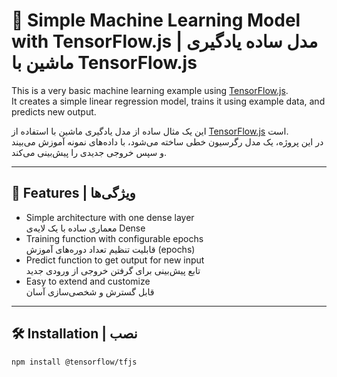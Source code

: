 # 🤖 Simple Machine Learning Model with TensorFlow.js | مدل ساده یادگیری ماشین با TensorFlow.js

This is a very basic machine learning example using [TensorFlow.js](https://www.tensorflow.org/js).  
It creates a simple linear regression model, trains it using example data, and predicts new output.

این یک مثال ساده از مدل یادگیری ماشین با استفاده از [TensorFlow.js](https://www.tensorflow.org/js) است.  
در این پروژه، یک مدل رگرسیون خطی ساخته می‌شود، با داده‌های نمونه آموزش می‌بیند و سپس خروجی جدیدی را پیش‌بینی می‌کند.

---

## 🚀 Features | ویژگی‌ها

- Simple architecture with one dense layer  
  معماری ساده با یک لایه‌ی Dense
- Training function with configurable epochs  
  قابلیت تنظیم تعداد دوره‌های آموزش (epochs)
- Predict function to get output for new input  
  تابع پیش‌بینی برای گرفتن خروجی از ورودی جدید
- Easy to extend and customize  
  قابل گسترش و شخصی‌سازی آسان

---

## 🛠 Installation | نصب

```bash
npm install @tensorflow/tfjs
